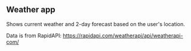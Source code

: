 ## Weather app

Shows current weather and 2-day forecast based on the user's location.

Data is from RapidAPI: https://rapidapi.com/weatherapi/api/weatherapi-com/
